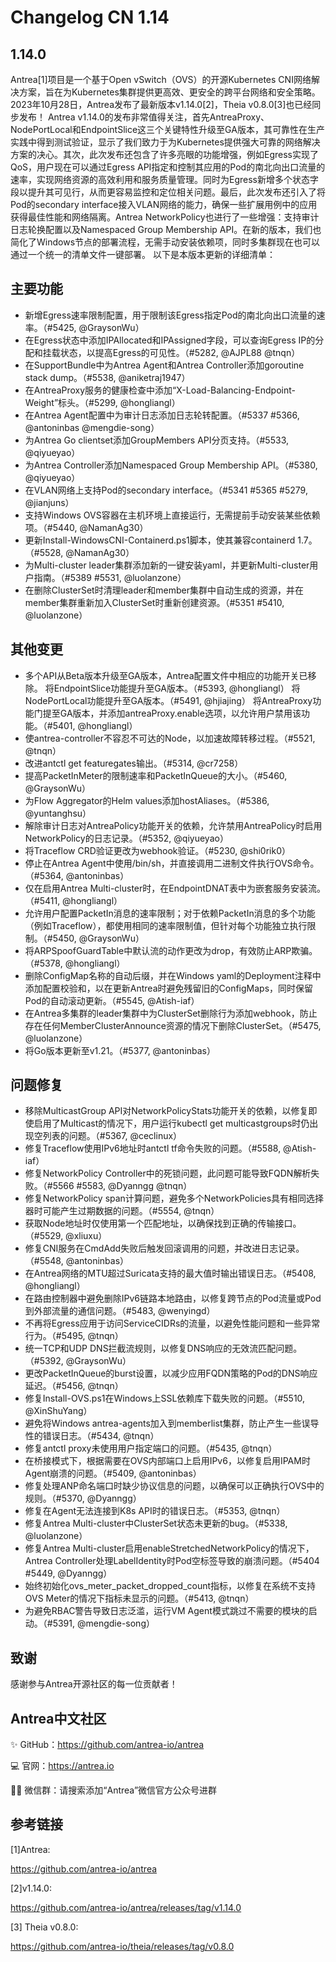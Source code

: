 # Changelog CN 1.14

## 1.14.0

Antrea[1]项目是一个基于Open vSwitch（OVS）的开源Kubernetes CNI网络解决方案，旨在为Kubernetes集群提供更高效、更安全的跨平台网络和安全策略。
2023年10月28日，Antrea发布了最新版本v1.14.0[2]，Theia v0.8.0[3]也已经同步发布！
Antrea v1.14.0的发布非常值得关注，首先AntreaProxy、NodePortLocal和EndpointSlice这三个关键特性升级至GA版本，其可靠性在生产实践中得到测试验证，显示了我们致力于为Kubernetes提供强大可靠的网络解决方案的决心。其次，此次发布还包含了许多亮眼的功能增强，例如Egress实现了QoS，用户现在可以通过Egress API指定和控制其应用的Pod的南北向出口流量的速率，实现网络资源的高效利用和服务质量管理。同时为Egress新增多个状态字段以提升其可见行，从而更容易监控和定位相关问题。最后，此次发布还引入了将Pod的secondary interface接入VLAN网络的能力，确保一些扩展用例中的应用获得最佳性能和网络隔离。Antrea NetworkPolicy也进行了一些增强：支持审计日志轮换配置以及Namespaced Group Membership API。在新的版本，我们也简化了Windows节点的部署流程，无需手动安装依赖项，同时多集群现在也可以通过一个统一的清单文件一键部署。
以下是本版本更新的详细清单：

## 主要功能

- 新增Egress速率限制配置，用于限制该Egress指定Pod的南北向出口流量的速率。（#5425, @GraysonWu）
- 在Egress状态中添加IPAllocated和IPAssigned字段，可以查询Egress IP的分配和挂载状态，以提高Egress的可见性。（#5282, @AJPL88 @tnqn）
- 在SupportBundle中为Antrea Agent和Antrea Controller添加goroutine stack dump。（#5538, @aniketraj1947）
- 在AntreaProxy服务的健康检查中添加“X-Load-Balancing-Endpoint-Weight”标头。（#5299, @hongliangl）
- 在Antrea Agent配置中为审计日志添加日志轮转配置。（#5337 #5366, @antoninbas @mengdie-song）
- 为Antrea Go clientset添加GroupMembers API分页支持。（#5533, @qiyueyao）
- 为Antrea Controller添加Namespaced Group Membership API。（#5380, @qiyueyao）
- 在VLAN网络上支持Pod的secondary interface。（#5341 #5365 #5279, @jianjuns）
- 支持Windows OVS容器在主机环境上直接运行，无需提前手动安装某些依赖项。（#5440, @NamanAg30）
- 更新Install-WindowsCNI-Containerd.ps1脚本，使其兼容containerd 1.7。（#5528, @NamanAg30）
- 为Multi-cluster leader集群添加新的一键安装yaml，并更新Multi-cluster用户指南。（#5389 #5531, @luolanzone）
- 在删除ClusterSet时清理leader和member集群中自动生成的资源，并在member集群重新加入ClusterSet时重新创建资源。（#5351 #5410, @luolanzone）

## 其他变更

- 多个API从Beta版本升级至GA版本，Antrea配置文件中相应的功能开关已移除。
   将EndpointSlice功能提升至GA版本。（#5393, @hongliangl）
   将NodePortLocal功能提升至GA版本。（#5491, @hjiajing）
   将AntreaProxy功能门提至GA版本，并添加antreaProxy.enable选项，以允许用户禁用该功能。（#5401, @hongliangl）
- 使antrea-controller不容忍不可达的Node，以加速故障转移过程。（#5521, @tnqn）
- 改进antctl get featuregates输出。（#5314, @cr7258）
- 提高PacketInMeter的限制速率和PacketInQueue的大小。（#5460, @GraysonWu）
- 为Flow Aggregator的Helm values添加hostAliases。（#5386, @yuntanghsu）
- 解除审计日志对AntreaPolicy功能开关的依赖，允许禁用AntreaPolicy时启用NetworkPolicy的日志记录。（#5352, @qiyueyao）
- 将Traceflow CRD验证更改为webhook验证。（#5230, @shi0rik0）
- 停止在Antrea Agent中使用/bin/sh，并直接调用二进制文件执行OVS命令。（#5364, @antoninbas）
- 仅在启用Antrea Multi-cluster时，在EndpointDNAT表中为嵌套服务安装流。（#5411, @hongliangl）
- 允许用户配置PacketIn消息的速率限制；对于依赖PacketIn消息的多个功能（例如Traceflow），都使用相同的速率限制值，但针对每个功能独立执行限制。（#5450, @GraysonWu）
- 将ARPSpoofGuardTable中默认流的动作更改为drop，有效防止ARP欺骗。（#5378, @hongliangl）
- 删除ConfigMap名称的自动后缀，并在Windows yaml的Deployment注释中添加配置校验和，以在更新Antrea时避免残留旧的ConfigMaps，同时保留Pod的自动滚动更新。（#5545, @Atish-iaf）
- 在Antrea多集群的leader集群中为ClusterSet删除行为添加webhook，防止存在任何MemberClusterAnnounce资源的情况下删除ClusterSet。（#5475, @luolanzone）
- 将Go版本更新至v1.21。（#5377, @antoninbas）


## 问题修复

- 移除MulticastGroup API对NetworkPolicyStats功能开关的依赖，以修复即使启用了Multicast的情况下，用户运行kubectl get multicastgroups时仍出现空列表的问题。（#5367, @ceclinux）
- 修复Traceflow使用IPv6地址时antctl tf命令失败的问题。（#5588, @Atish-iaf）
- 修复NetworkPolicy Controller中的死锁问题，此问题可能导致FQDN解析失败。（#5566 #5583, @Dyanngg @tnqn）
- 修复NetworkPolicy span计算问题，避免多个NetworkPolicies具有相同选择器时可能产生过期数据的问题。（#5554, @tnqn）
- 获取Node地址时仅使用第一个匹配地址，以确保找到正确的传输接口。（#5529, @xliuxu）
- 修复CNI服务在CmdAdd失败后触发回滚调用的问题，并改进日志记录。（#5548, @antoninbas）
- 在Antrea网络的MTU超过Suricata支持的最大值时输出错误日志。（#5408, @hongliangl）
- 在路由控制器中避免删除IPv6链路本地路由，以修复跨节点的Pod流量或Pod到外部流量的通信问题。（#5483, @wenyingd）
- 不再将Egress应用于访问ServiceCIDRs的流量，以避免性能问题和一些异常行为。（#5495, @tnqn）
- 统一TCP和UDP DNS拦截流规则，以修复DNS响应的无效流匹配问题。（#5392, @GraysonWu）
- 更改PacketInQueue的burst设置，以减少应用FQDN策略的Pod的DNS响应延迟。（#5456, @tnqn）
- 修复Install-OVS.ps1在Windows上SSL依赖库下载失败的问题。（#5510, @XinShuYang）
- 避免将Windows antrea-agents加入到memberlist集群，防止产生一些误导性的错误日志。（#5434, @tnqn）
- 修复antctl proxy未使用用户指定端口的问题。（#5435, @tnqn）
- 在桥接模式下，根据需要在OVS内部端口上启用IPv6，以修复启用IPAM时Agent崩溃的问题。（#5409, @antoninbas）
- 修复处理ANP命名端口时缺少协议信息的问题，以确保可以正确执行OVS中的规则。（#5370, @Dyanngg）
- 修复在Agent无法连接到K8s API时的错误日志。（#5353, @tnqn）
- 修复Antrea Multi-cluster中ClusterSet状态未更新的bug。（#5338, @luolanzone）
- 修复Antrea Multi-cluster启用enableStretchedNetworkPolicy的情况下，Antrea Controller处理LabelIdentity时Pod空标签导致的崩溃问题。（#5404 #5449, @Dyanngg）
- 始终初始化ovs_meter_packet_dropped_count指标，以修复在系统不支持OVS Meter的情况下指标未显示的问题。（#5413, @tnqn）
- 为避免RBAC警告导致日志泛滥，运行VM Agent模式跳过不需要的模块的启动。（#5391, @mengdie-song）


## 致谢

感谢参与Antrea开源社区的每一位贡献者！


[@AJPL88]: https://github.com/AJPL88
[@Atish-iaf]: https://github.com/Atish-iaf
[@Dyanngg]: https://github.com/Dyanngg
[@GraysonWu]: https://github.com/GraysonWu
[@NamanAg30]: https://github.com/NamanAg30
[@XinShuYang]: https://github.com/XinShuYang
[@aniketraj1947]: https://github.com/aniketraj1947
[@antoninbas]: https://github.com/antoninbas
[@ceclinux]: https://github.com/ceclinux
[@cr7258]: https://github.com/cr7258
[@hongliangl]: https://github.com/hongliangl
[@hjiajing]: https://github.com/hjiajing
[@jianjuns]: https://github.com/jianjuns
[@luolanzone]: https://github.com/luolanzone
[@mengdie-song]: https://github.com/mengdie-song
[@qiyueyao]: https://github.com/qiyueyao
[@shi0rik0]: https://github.com/shi0rik0
[@tnqn]: https://github.com/tnqn
[@wenyingd]: https://github.com/wenyingd
[@xliuxu]: https://github.com/xliuxu
[@yuntanghsu]: https://github.com/yuntanghsu


## Antrea中文社区

✨ GitHub：https://github.com/antrea-io/antrea

💻 官网：https://antrea.io

👨‍💻 微信群：请搜索添加“Antrea”微信官方公众号进群





## 参考链接


[1]Antrea:

https://github.com/antrea-io/antrea

[2]v1.14.0:

https://github.com/antrea-io/antrea/releases/tag/v1.14.0


[3] Theia v0.8.0:

https://github.com/antrea-io/theia/releases/tag/v0.8.0
